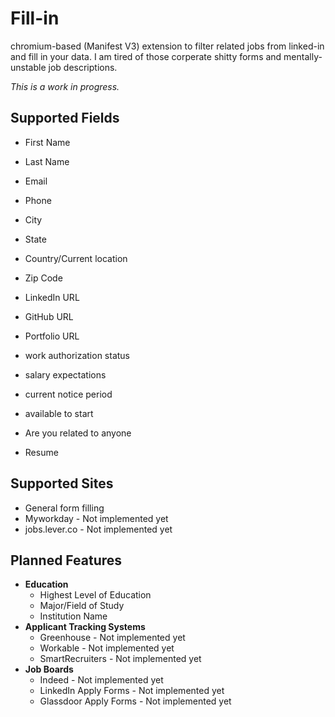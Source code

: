 # Fill-in
chromium-based (Manifest V3) extension to filter related jobs from linked-in and fill in your data. I am tired of those corperate shitty forms and mentally-unstable job descriptions. 

*This is a work in progress.*

## Supported Fields
- First Name
- Last Name
- Email
- Phone

- City
- State
- Country/Current location
- Zip Code

- LinkedIn URL
- GitHub URL
- Portfolio URL

- work authorization status
- salary expectations
- current notice period
- available to start
- Are you related to anyone

- Resume

## Supported Sites
- General form filling 
- Myworkday - Not implemented yet 
- jobs.lever.co - Not implemented yet

## Planned Features
- **Education**
    - Highest Level of Education
    - Major/Field of Study
    - Institution Name
- **Applicant Tracking Systems**
    - Greenhouse - Not implemented yet
    - Workable - Not implemented yet
    - SmartRecruiters - Not implemented yet
- **Job Boards**
    - Indeed - Not implemented yet
    - LinkedIn Apply Forms - Not implemented yet
    - Glassdoor Apply Forms - Not implemented yet
